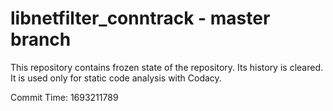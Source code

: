 # libnetfilter_conntrack - master branch

This repository contains frozen state of the repository.
Its history is cleared. It is used only for static code
analysis with Codacy.

Commit Time: 1693211789